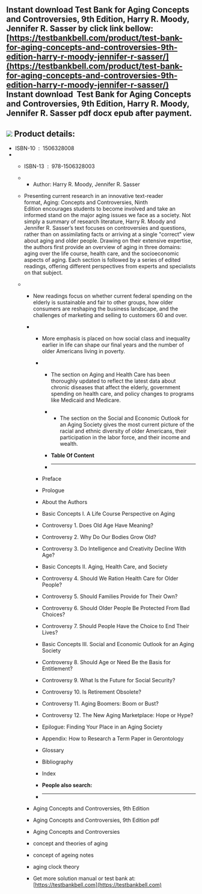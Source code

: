 Instant download **Test Bank for Aging Concepts and Controversies, 9th Edition, Harry R. Moody, Jennifer R. Sasser** by click link bellow:  
[https://testbankbell.com/product/test-bank-for-aging-concepts-and-controversies-9th-edition-harry-r-moody-jennifer-r-sasser/](https://testbankbell.com/product/test-bank-for-aging-concepts-and-controversies-9th-edition-harry-r-moody-jennifer-r-sasser/)  
**Instant download  Test Bank for Aging Concepts and Controversies, 9th Edition, Harry R. Moody, Jennifer R. Sasser pdf docx epub after payment.**
--------------------------------------------------------------------------------------------------------------------------------------------------


![](https://testbankbell.com/wp-content/uploads/2023/05/9781506328003_TestBank.jpg)
**Product details:**
--------------------


* ISBN-10 ‏ : ‎ 1506328008
* * ISBN-13 ‏ : ‎ 978-1506328003
  * * Author: Harry R. Moody, Jennifer R. Sasser
   
  * Presenting current research in an innovative text-reader format, Aging: Concepts and Controversies, Ninth Edition encourages students to become involved and take an informed stand on the major aging issues we face as a society. Not simply a summary of research literature, Harry R. Moody and Jennifer R. Sasser’s text focuses on controversies and questions, rather than on assimilating facts or arriving at a single "correct" view about aging and older people. Drawing on their extensive expertise, the authors first provide an overview of aging in three domains: aging over the life course, health care, and the socioeconomic aspects of aging. Each section is followed by a series of edited readings, offering different perspectives from experts and specialists on that subject.
  * * New readings focus on whether current federal spending on the elderly is sustainable and fair to other groups, how older consumers are reshaping the business landscape, and the challenges of marketing and selling to customers 60 and over.
    * * More emphasis is placed on how social class and inequality earlier in life can shape our final years and the number of older Americans living in poverty.
      * * The section on Aging and Health Care has been thoroughly updated to reflect the latest data about chronic diseases that affect the elderly, government spending on health care, and policy changes to programs like Medicaid and Medicare.
        * * The section on the Social and Economic Outlook for an Aging Society gives the most current picture of the racial and ethnic diversity of older Americans, their participation in the labor force, and their income and wealth.
         
        * **Table Of Content**
        * --------------------
       
      * Preface
      * Prologue
      * About the Authors
      * Basic Concepts I. A Life Course Perspective on Aging
     
      * Controversy 1. Does Old Age Have Meaning?
     
      * Controversy 2. Why Do Our Bodies Grow Old?
     
      * Controversy 3. Do Intelligence and Creativity Decline With Age?
     
      * Basic Concepts II. Aging, Health Care, and Society
     
      * Controversy 4. Should We Ration Health Care for Older People?
     
      * Controversy 5. Should Families Provide for Their Own?
     
      * Controversy 6. Should Older People Be Protected From Bad Choices?
     
      * Controversy 7. Should People Have the Choice to End Their Lives?
     
      * Basic Concepts III. Social and Economic Outlook for an Aging Society
     
      * Controversy 8. Should Age or Need Be the Basis for Entitlement?
     
      * Controversy 9. What Is the Future for Social Security?
     
      * Controversy 10. Is Retirement Obsolete?
     
      * Controversy 11. Aging Boomers: Boom or Bust?
     
      * Controversy 12. The New Aging Marketplace: Hope or Hype?
     
      * Epilogue: Finding Your Place in an Aging Society
      * Appendix: How to Research a Term Paper in Gerontology
      * Glossary
      * Bibliography
      * Index
      * **People also search:**
      * -----------------------
     
    * Aging Concepts and Controversies, 9th Edition
    * Aging Concepts and Controversies, 9th Edition pdf
    * Aging Concepts and Controversies
    * concept and theories of aging
    * concept of ageing notes
    * aging clock theory
   
    *    Get more solution manual or test bank at: [https://testbankbell.com](https://testbankbell.com)
